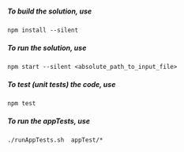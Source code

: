 ##### To build the solution, use
```
npm install --silent
```

##### To run the solution, use
```
npm start --silent <absolute_path_to_input_file>
```

##### To test (unit tests) the code, use
```
npm test
```

##### To run the appTests, use
```
./runAppTests.sh  appTest/* 
```
